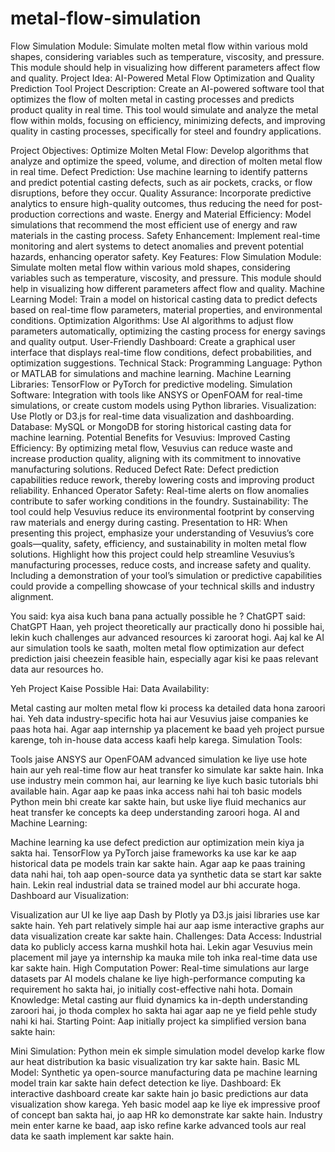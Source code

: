 # metal-flow-simulation
Flow Simulation Module: Simulate molten metal flow within various mold shapes, considering variables such as temperature, viscosity, and pressure. This module should help in visualizing how different parameters affect flow and quality.
Project Idea: AI-Powered Metal Flow Optimization and Quality Prediction Tool
Project Description:
Create an AI-powered software tool that optimizes the flow of molten metal in casting processes and predicts product quality in real time. This tool would simulate and analyze the metal flow within molds, focusing on efficiency, minimizing defects, and improving quality in casting processes, specifically for steel and foundry applications.

Project Objectives:
Optimize Molten Metal Flow: Develop algorithms that analyze and optimize the speed, volume, and direction of molten metal flow in real time.
Defect Prediction: Use machine learning to identify patterns and predict potential casting defects, such as air pockets, cracks, or flow disruptions, before they occur.
Quality Assurance: Incorporate predictive analytics to ensure high-quality outcomes, thus reducing the need for post-production corrections and waste.
Energy and Material Efficiency: Model simulations that recommend the most efficient use of energy and raw materials in the casting process.
Safety Enhancement: Implement real-time monitoring and alert systems to detect anomalies and prevent potential hazards, enhancing operator safety.
Key Features:
Flow Simulation Module: Simulate molten metal flow within various mold shapes, considering variables such as temperature, viscosity, and pressure. This module should help in visualizing how different parameters affect flow and quality.
Machine Learning Model: Train a model on historical casting data to predict defects based on real-time flow parameters, material properties, and environmental conditions.
Optimization Algorithms: Use AI algorithms to adjust flow parameters automatically, optimizing the casting process for energy savings and quality output.
User-Friendly Dashboard: Create a graphical user interface that displays real-time flow conditions, defect probabilities, and optimization suggestions.
Technical Stack:
Programming Language: Python or MATLAB for simulations and machine learning.
Machine Learning Libraries: TensorFlow or PyTorch for predictive modeling.
Simulation Software: Integration with tools like ANSYS or OpenFOAM for real-time simulations, or create custom models using Python libraries.
Visualization: Use Plotly or D3.js for real-time data visualization and dashboarding.
Database: MySQL or MongoDB for storing historical casting data for machine learning.
Potential Benefits for Vesuvius:
Improved Casting Efficiency: By optimizing metal flow, Vesuvius can reduce waste and increase production quality, aligning with its commitment to innovative manufacturing solutions.
Reduced Defect Rate: Defect prediction capabilities reduce rework, thereby lowering costs and improving product reliability.
Enhanced Operator Safety: Real-time alerts on flow anomalies contribute to safer working conditions in the foundry.
Sustainability: The tool could help Vesuvius reduce its environmental footprint by conserving raw materials and energy during casting.
Presentation to HR:
When presenting this project, emphasize your understanding of Vesuvius’s core goals—quality, safety, efficiency, and sustainability in molten metal flow solutions. Highlight how this project could help streamline Vesuvius’s manufacturing processes, reduce costs, and increase safety and quality. Including a demonstration of your tool’s simulation or predictive capabilities could provide a compelling showcase of your technical skills and industry alignment.






You said:
kya aisa kuch bana pana actually possible he ?
ChatGPT said:
ChatGPT
Haan, yeh project theoretically aur practically dono hi possible hai, lekin kuch challenges aur advanced resources ki zaroorat hogi. Aaj kal ke AI aur simulation tools ke saath, molten metal flow optimization aur defect prediction jaisi cheezein feasible hain, especially agar kisi ke paas relevant data aur resources ho.

Yeh Project Kaise Possible Hai:
Data Availability:

Metal casting aur molten metal flow ki process ka detailed data hona zaroori hai. Yeh data industry-specific hota hai aur Vesuvius jaise companies ke paas hota hai. Agar aap internship ya placement ke baad yeh project pursue karenge, toh in-house data access kaafi help karega.
Simulation Tools:

Tools jaise ANSYS aur OpenFOAM advanced simulation ke liye use hote hain aur yeh real-time flow aur heat transfer ko simulate kar sakte hain. Inka use industry mein common hai, aur learning ke liye kuch basic tutorials bhi available hain.
Agar aap ke paas inka access nahi hai toh basic models Python mein bhi create kar sakte hain, but uske liye fluid mechanics aur heat transfer ke concepts ka deep understanding zaroori hoga.
AI and Machine Learning:

Machine learning ka use defect prediction aur optimization mein kiya ja sakta hai. TensorFlow ya PyTorch jaise frameworks ka use kar ke aap historical data pe models train kar sakte hain.
Agar aap ke paas training data nahi hai, toh aap open-source data ya synthetic data se start kar sakte hain. Lekin real industrial data se trained model aur bhi accurate hoga.
Dashboard aur Visualization:

Visualization aur UI ke liye aap Dash by Plotly ya D3.js jaisi libraries use kar sakte hain. Yeh part relatively simple hai aur aap isme interactive graphs aur data visualization create kar sakte hain.
Challenges:
Data Access: Industrial data ko publicly access karna mushkil hota hai. Lekin agar Vesuvius mein placement mil jaye ya internship ka mauka mile toh inka real-time data use kar sakte hain.
High Computation Power: Real-time simulations aur large datasets par AI models chalane ke liye high-performance computing ka requirement ho sakta hai, jo initially cost-effective nahi hota.
Domain Knowledge: Metal casting aur fluid dynamics ka in-depth understanding zaroori hai, jo thoda complex ho sakta hai agar aap ne ye field pehle study nahi ki hai.
Starting Point:
Aap initially project ka simplified version bana sakte hain:

Mini Simulation: Python mein ek simple simulation model develop karke flow aur heat distribution ka basic visualization try kar sakte hain.
Basic ML Model: Synthetic ya open-source manufacturing data pe machine learning model train kar sakte hain defect detection ke liye.
Dashboard: Ek interactive dashboard create kar sakte hain jo basic predictions aur data visualization show karega.
Yeh basic model aap ke liye ek impressive proof of concept ban sakta hai, jo aap HR ko demonstrate kar sakte hain. Industry mein enter karne ke baad, aap isko refine karke advanced tools aur real data ke saath implement kar sakte hain.
